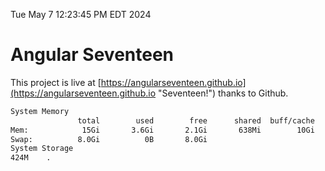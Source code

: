 Tue May  7 12:23:45 PM EDT 2024

# Angular Seventeen


This project is live at [https://angularseventeen.github.io](https://angularseventeen.github.io "Seventeen!") thanks to Github.

```bash
System Memory
               total        used        free      shared  buff/cache   available
Mem:            15Gi       3.6Gi       2.1Gi       638Mi        10Gi        11Gi
Swap:          8.0Gi          0B       8.0Gi
System Storage
424M	.
```
```bash
